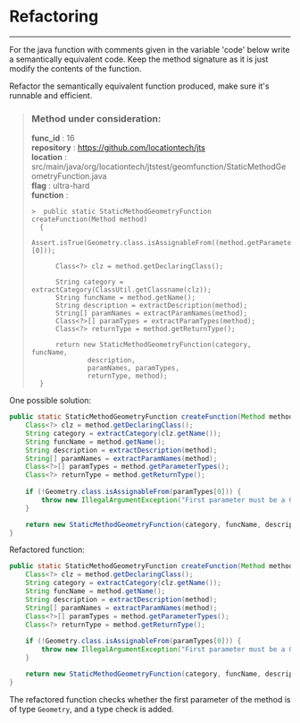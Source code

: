 # Refactoring

---

For the java function with comments given in the variable 'code' below write a semantically equivalent code. Keep the method signature as it is just modify the contents of the function.

Refactor the semantically equivalent function produced, make sure it's runnable and efficient. 

> ### Method under consideration:
> **func_id** : 16 <br/> 
 > **repository** : https://github.com/locationtech/jts <br/> 
> **location** : src/main/java/org/locationtech/jtstest/geomfunction/StaticMethodGeometryFunction.java <br/> 
> **flag** : ultra-hard <br/> 
> **function** : <br/> 
> ``` <br/> 
>> 	public static StaticMethodGeometryFunction createFunction(Method method)
>	{
>		Assert.isTrue(Geometry.class.isAssignableFrom((method.getParameterTypes())[0]));
>		
>		Class<?> clz = method.getDeclaringClass();
>		
>		String category = extractCategory(ClassUtil.getClassname(clz));
>		String funcName = method.getName();
>		String description = extractDescription(method);
>		String[] paramNames = extractParamNames(method);
>		Class<?>[] paramTypes = extractParamTypes(method);
>		Class<?> returnType = method.getReturnType();
>		
>		return new StaticMethodGeometryFunction(category, funcName, 
>				description,
>				paramNames, paramTypes,
>				returnType, method);    
>	} 
> ``` 


One possible solution:

```java
public static StaticMethodGeometryFunction createFunction(Method method) {
    Class<?> clz = method.getDeclaringClass();
    String category = extractCategory(clz.getName());
    String funcName = method.getName();
    String description = extractDescription(method);
    String[] paramNames = extractParamNames(method);
    Class<?>[] paramTypes = method.getParameterTypes();
    Class<?> returnType = method.getReturnType();
    
    if (!Geometry.class.isAssignableFrom(paramTypes[0])) {
        throw new IllegalArgumentException("First parameter must be a Geometry");
    }

    return new StaticMethodGeometryFunction(category, funcName, description, paramNames, paramTypes, returnType, method);
}
``` 

Refactored function:

```java
public static StaticMethodGeometryFunction createFunction(Method method) {
    Class<?> clz = method.getDeclaringClass();
    String category = extractCategory(clz.getName());
    String funcName = method.getName();
    String description = extractDescription(method);
    String[] paramNames = extractParamNames(method);
    Class<?>[] paramTypes = method.getParameterTypes();
    Class<?> returnType = method.getReturnType();
    
    if (!Geometry.class.isAssignableFrom(paramTypes[0])) {
        throw new IllegalArgumentException("First parameter must be a Geometry");
    }

    return new StaticMethodGeometryFunction(category, funcName, description, paramNames, paramTypes, returnType, method);
}
``` 

The refactored function checks whether the first parameter of the method is of type `Geometry`, and a type check is added.